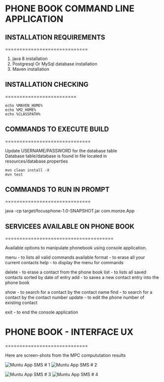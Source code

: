 
# PHONE BOOK COMMAND LINE APPLICATION

## INSTALLATION REQUIREMENTS
=============================
1. java 8 installation
2. Postgresql Or MySql database installation
3. Maven installation

## INSTALLATION CHECKING
=========================

```
echo %MAVEN_HOME%
echo %M2_HOME%
echo %CLASSPATH%

```

## COMMANDS TO EXECUTE BUILD
==============================

Update USERNAME/PASSWORD for the database table\
Database table/database is found in file located in resources/database.properties

```
mvn clean install -X
mvn test

```


## COMMANDS TO RUN IN PROMPT
==============================

java -cp target/focusphone-1.0-SNAPSHOT.jar com.monze.App

## SERVICEES AVAILABLE ON PHONE BOOK
======================================


Available options to manipulate phonebook using console application.

  menu   - to lists all valid commands available
  format - to erase all your current contacts
  help   - to display the menu for commands 

  delete - to erase a contact from the phone book
  list   - to lists all saved contacts sorted by date of entry
  add    - to saves a new contact entry into the phone book
    
  show   - to search for a contact by the contact name
  find   - to search for a contact by the contact number
  update - to edit the phone number of  existing contact

  exit  - to end the console application
    

# PHONE BOOK - INTERFACE UX 
=============================

Here are screen-shots from the MPC compututation results

![ Muntu App SMS # 1 ](https://github.com/LINOSNCHENA/PhoneBookApp/blob/master/ux/page%20(1).png)
![ Muntu App SMS # 2 ](https://github.com/LINOSNCHENA/PhoneBookApp/blob/master/ux/page%20(2).png)

![ Muntu App SMS # 3 ](https://github.com/LINOSNCHENA/PhoneBookApp/blob/master/ux/page%20(3).png)
![ Muntu App SMS # 4 ](https://github.com/LINOSNCHENA/PhoneBookApp/blob/master/ux/page%20(4).png)

